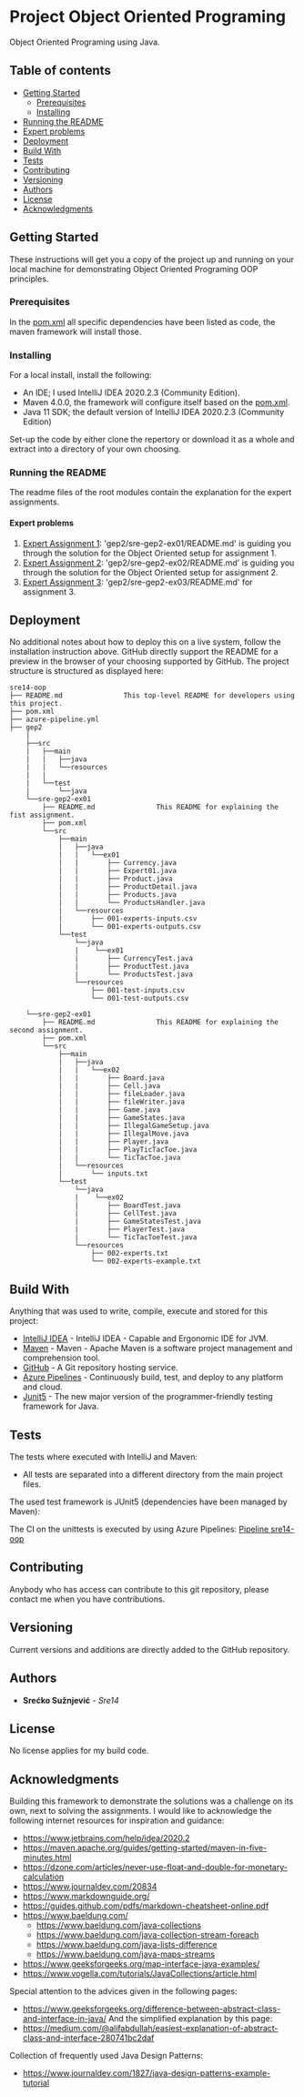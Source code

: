 # Project Object Oriented Programing

Object Oriented Programing using Java.

## Table of contents
* [Getting Started](#Getting-Started)
    * [Prerequisites](#Prerequisites)
    * [Installing](#Installing)
* [Running the README](#Running-the-README)
* [Expert problems](#Expert-problems)
* [Deployment](#Deployment)
* [Build With](#Build-With)
* [Tests](#Tests)
* [Contributing](#Contributing)
* [Versioning](#Versioning)
* [Authors](#Authors)
* [License](#License)
* [Acknowledgments](#Acknowledgments)

## Getting Started

These instructions will get you a copy of the project up and running on your local machine for demonstrating 
Object Oriented Programing OOP principles.

### Prerequisites

In the [pom.xml](gep2/pom.xml) all specific dependencies have been listed as code, the maven framework will install those.

### Installing

For a local install, install the following:
   * An IDE; I used IntelliJ IDEA 2020.2.3 (Community Edition).
   * Maven 4.0.0, the framework will configure itself based on the [pom.xml](gep2/pom.xml).
   * Java 11 SDK; the default version of IntelliJ IDEA  2020.2.3 (Community Edition)


Set-up the code by either clone the repertory or download it as a whole and extract into a directory of your own choosing.

### Running the README

The readme files of the root modules contain the explanation for the expert assignments.

#### Expert problems
1. [Expert Assignment 1](gep2/sre-gep2-ex01/README.md): 'gep2/sre-gep2-ex01/README.md'
    is guiding you through the solution for the Object Oriented setup for assignment 1.
2. [Expert Assignment 2](gep2/sre-gep2-ex02/README.md): 'gep2/sre-gep2-ex02/README.md'
    is guiding you through the solution for the Object Oriented setup for assignment 2.
2. [Expert Assignment 3](gep2/sre-gep2-ex03/README.md): 'gep2/sre-gep2-ex03/README.md'
    <TBD> for assignment 3.

## Deployment

No additional notes about how to deploy this on a live system, follow the installation instruction above.
GitHub directly support the README for a preview in the browser of your choosing supported by GitHub.
The project structure is structured as displayed here:
```
sre14-oop
├── README.md               This top-level README for developers using this project.
├── pom.xml
├── azure-pipeline.yml
├── gep2
    |
    ├──src
    |   ├──main
    |   |   ├──java
    |   |   └──resources
    |   |   
    |   └──test
    |       └──java
    └──sre-gep2-ex01
        ├── README.md               This README for explaining the fist assignment.
        ├── pom.xml
        └──src
            ├──main
            |   ├──java
            |   |   └──ex01
            |   |       ├── Currency.java
            |   |       ├── Expert01.java
            |   |       ├── Product.java
            |   |       ├── ProductDetail.java
            |   |       ├── Products.java
            |   |       └── ProductsHandler.java
            |   └──resources
            |       ├── 001-experts-inputs.csv
            |       └── 001-experts-outputs.csv
            └──test
                └──java
                |    └──ex01
                |       ├── CurrencyTest.java
                |       ├── ProductTest.java
                |       └── ProductsTest.java
                └──resources
                    ├── 001-test-inputs.csv
                    └── 001-test-outputs.csv

    └──sre-gep2-ex01
        ├── README.md               This README for explaining the second assignment.
        ├── pom.xml
        └──src
            ├──main
            |   ├──java
            |   |   └──ex02
            |   |       ├── Board.java
            |   |       ├── Cell.java
            |   |       ├── fileLoader.java
            |   |       ├── fileWriter.java
            |   |       ├── Game.java
            |   |       ├── GameStates.java
            |   |       ├── IllegalGameSetup.java
            |   |       ├── IllegalMove.java
            |   |       ├── Player.java
            |   |       ├── PlayTicTacToe.java
            |   |       └── TicTacToe.java
            |   └──resources
            |       └── inputs.txt
            └──test
                └──java
                |    └──ex02
                |       ├── BoardTest.java
                |       ├── CellTest.java
                |       ├── GameStatesTest.java
                |       ├── PlayerTest.java
                |       └── TicTacToeTest.java
                └──resources
                    ├── 002-experts.txt
                    └── 002-experts-example.txt
```
## Build With

Anything that was used to write, compile, execute and stored for this project:
* [IntelliJ IDEA](https://www.jetbrains.com/idea/) - IntelliJ IDEA - Capable and Ergonomic IDE for JVM.
* [Maven](http://maven.apache.org/) - Maven - Apache Maven is a software project management and comprehension tool.
* [GitHub](https://github.com/) - A Git repository hosting service.
* [Azure Pipelines](https://azure.microsoft.com/en-us/services/devops/pipelines/) - Continuously build, test,
 and deploy to any platform and cloud.
* [Junit5](https://junit.org/junit5/) - The new major version of the programmer-friendly testing framework for Java.

## Tests

The tests where executed with IntelliJ and Maven:
  * All tests are separated into a different directory from the main project files.

The used test framework is JUnit5 (dependencies have been managed by Maven):
 

The CI on the unittests is executed by using Azure Pipelines:
[Pipeline sre14-oop](https://dev.azure.com/SreckoSuznjevic0449/sre14-oop)  

## Contributing

Anybody who has access can contribute to this git repository, please contact me when you have contributions.

## Versioning

Current versions and additions are directly added to the GitHub repository.

## Authors

* **Srećko Sužnjević** - *Sre14* 

## License

No license applies for my build code.

## Acknowledgments

Building this framework to demonstrate the solutions was a challenge on its own, next to solving the assignments. I would like to acknowledge the following internet resources for inspiration and guidance:

* https://www.jetbrains.com/help/idea/2020.2
* https://maven.apache.org/guides/getting-started/maven-in-five-minutes.html
* https://dzone.com/articles/never-use-float-and-double-for-monetary-calculation
* https://www.journaldev.com/20834
* https://www.markdownguide.org/
* https://guides.github.com/pdfs/markdown-cheatsheet-online.pdf
* https://www.baeldung.com/
    * https://www.baeldung.com/java-collections
    * https://www.baeldung.com/java-collection-stream-foreach
    * https://www.baeldung.com/java-lists-difference
    * https://www.baeldung.com/java-maps-streams
* https://www.geeksforgeeks.org/map-interface-java-examples/
* https://www.vogella.com/tutorials/JavaCollections/article.html

Special attention to the advices given in the following pages:
* https://www.geeksforgeeks.org/difference-between-abstract-class-and-interface-in-java/
And the simplified explanation by this page:
* https://medium.com/@alifabdullah/easiest-explanation-of-abstract-class-and-interface-280741bc2daf

Collection of frequently used Java Design Patterns:
* https://www.journaldev.com/1827/java-design-patterns-example-tutorial